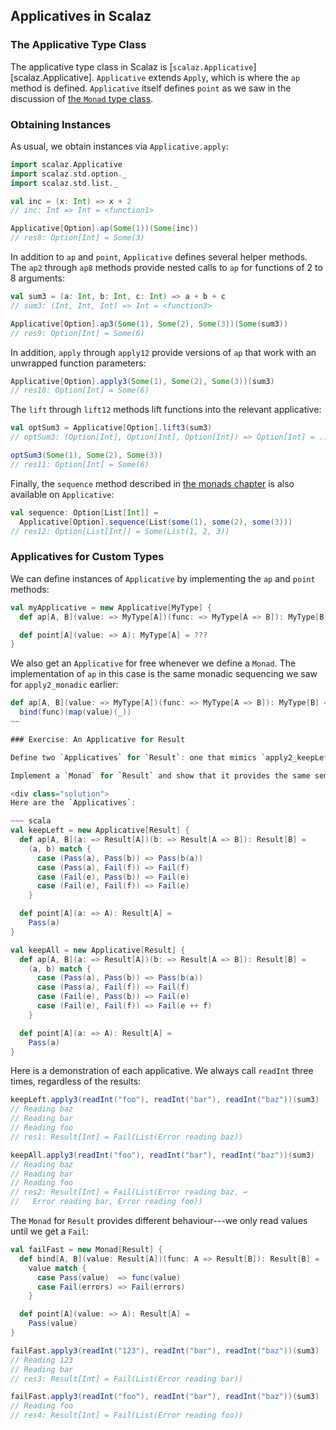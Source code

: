 ## Applicatives in Scalaz

### The Applicative Type Class

The applicative type class in Scalaz is [`scalaz.Applicative`][scalaz.Applicative]. `Applicative` extends `Apply`, which is where the `ap` method is defined. `Applicative` itself defines `point` as we saw in the discussion of [the `Monad` type class](#monad-type-class).

### Obtaining Instances

As usual, we obtain instances via `Applicative.apply`:

~~~ scala
import scalaz.Applicative
import scalaz.std.option._
import scalaz.std.list._

val inc = (x: Int) => x + 2
// inc: Int => Int = <function1>

Applicative[Option].ap(Some(1))(Some(inc))
// res8: Option[Int] = Some(3)
~~~

In addition to `ap` and `point`, `Applicative` defines several helper methods. The `ap2` through `ap8` methods provide nested calls to `ap` for functions of 2 to 8 arguments:

~~~ scala
val sum3 = (a: Int, b: Int, c: Int) => a + b + c
// sum3: (Int, Int, Int) => Int = <function3>

Applicative[Option].ap3(Some(1), Some(2), Some(3))(Some(sum3))
// res9: Option[Int] = Some(6)
~~~

In addition, `apply` through `apply12` provide versions of `ap` that work with an unwrapped function parameters:

~~~ scala
Applicative[Option].apply3(Some(1), Some(2), Some(3))(sum3)
// res10: Option[Int] = Some(6)
~~~

The `lift` through `lift12` methods lift functions into the relevant applicative:

~~~ scala
val optSum3 = Applicative[Option].lift3(sum3)
// optSum3: (Option[Int], Option[Int], Option[Int]) => Option[Int] = ...

optSum3(Some(1), Some(2), Some(3))
// res11: Option[Int] = Some(6)
~~~

Finally, the `sequence` method described in [the monads chapter](#monad-type-class) is also available on `Applicative`:

~~~ scala
val sequence: Option[List[Int]] =
  Applicative[Option].sequence(List(some(1), some(2), some(3)))
// res12: Option[List[Int]] = Some(List(1, 2, 3))
~~~

### Applicatives for Custom Types

We can define instances of `Applicative` by implementing the `ap` and `point` methods:

~~~ scala
val myApplicative = new Applicative[MyType] {
  def ap[A, B](value: => MyType[A])(func: => MyType[A => B]): MyType[B] = ???

  def point[A](value: => A): MyType[A] = ???
}
~~~

We also get an `Applicative` for free whenever we define a `Monad`. The implementation of `ap` in this case is the same monadic sequencing we saw for `apply2_monadic` earlier:

~~~ scala
def ap[A, B](value: => MyType[A])(func: => MyType[A => B]): MyType[B] =
  bind(func)(map(value)(_))
~~

### Exercise: An Applicative for Result

Define two `Applicatives` for `Result`: one that mimics `apply2_keepLeft` and one that mimics `apply2_keepAll`. Demonstrate the behaviour of each using `readInt` and `sum3`.

Implement a `Monad` for `Result` and show that it provides the same semantics as `apply2_monadic`.

<div class="solution">
Here are the `Applicatives`:

~~~ scala
val keepLeft = new Applicative[Result] {
  def ap[A, B](a: => Result[A])(b: => Result[A => B]): Result[B] =
    (a, b) match {
      case (Pass(a), Pass(b)) => Pass(b(a))
      case (Pass(a), Fail(f)) => Fail(f)
      case (Fail(e), Pass(b)) => Fail(e)
      case (Fail(e), Fail(f)) => Fail(e)
    }

  def point[A](a: => A): Result[A] =
    Pass(a)
}

val keepAll = new Applicative[Result] {
  def ap[A, B](a: => Result[A])(b: => Result[A => B]): Result[B] =
    (a, b) match {
      case (Pass(a), Pass(b)) => Pass(b(a))
      case (Pass(a), Fail(f)) => Fail(f)
      case (Fail(e), Pass(b)) => Fail(e)
      case (Fail(e), Fail(f)) => Fail(e ++ f)
    }

  def point[A](a: => A): Result[A] =
    Pass(a)
}
~~~

Here is a demonstration of each applicative. We always call `readInt` three times, regardless of the results:

~~~ scala
keepLeft.apply3(readInt("foo"), readInt("bar"), readInt("baz"))(sum3)
// Reading baz
// Reading bar
// Reading foo
// res1: Result[Int] = Fail(List(Error reading baz))

keepAll.apply3(readInt("foo"), readInt("bar"), readInt("baz"))(sum3)
// Reading baz
// Reading bar
// Reading foo
// res2: Result[Int] = Fail(List(Error reading baz, ↩
//   Error reading bar, Error reading foo))
~~~

The `Monad` for `Result` provides different behaviour---we only read values until we get a `Fail`:

~~~ scala
val failFast = new Monad[Result] {
  def bind[A, B](value: Result[A])(func: A => Result[B]): Result[B] =
    value match {
      case Pass(value)  => func(value)
      case Fail(errors) => Fail(errors)
    }

  def point[A](value: => A): Result[A] =
    Pass(value)
}

failFast.apply3(readInt("123"), readInt("bar"), readInt("baz"))(sum3)
// Reading 123
// Reading bar
// res3: Result[Int] = Fail(List(Error reading bar))

failFast.apply3(readInt("foo"), readInt("bar"), readInt("baz"))(sum3)
// Reading foo
// res4: Result[Int] = Fail(List(Error reading foo))
~~~
</div>

